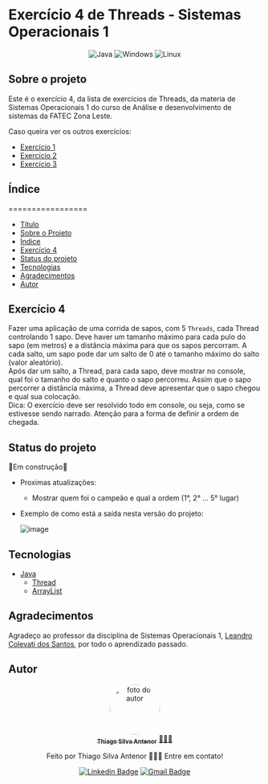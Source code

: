 # Exercício 4 de Threads - Sistemas Operacionais 1

<div align="center">
  
![Java](https://img.shields.io/badge/java-%23ED8B00.svg?style=for-the-badge&logo=openjdk&logoColor=white)
![Windows](https://img.shields.io/badge/Windows-000?style=for-the-badge&logo=windows&logoColor=2CA5E0)
![Linux](https://img.shields.io/badge/Linux-000?style=for-the-badge&logo=linux&logoColor=FCC624)

</div>

## Sobre o projeto
Este é o exercício 4, da lista de exercícios de Threads, da materia de Sistemas Operacionais 1 do curso de Análise e desenvolvimento de sistemas da FATEC Zona Leste.<br>

Caso queira ver os outros exercícios:
- [Exercício 1](https://github.com/thiagosilvaantenor/ThreadsExercicio-1-SO1)
- [Exercício 2](https://github.com/thiagosilvaantenor/ThreadsExercicio-2-SO1)
- [Exercício 3](https://github.com/thiagosilvaantenor/ThreadsExercicio-3-SO1)

## Índice
=================
<!--ts-->
* [Título](#exercício-4-de-threads---sistemas-operacionais-1)
* [Sobre o Projeto](#sobre-o-projeto)
* [Índice](#índice)
* [Exercício 4](#exercício-4)
* [Status do projeto](#status-do-projeto)
* [Tecnologias](#tecnologias)
* [Agradecimentos](#agradecimentos)
* [Autor](#autor)
<!--te-->

## Exercício 4
Fazer uma aplicação de uma corrida de sapos, com 5 `Threads`, cada Thread
controlando 1 sapo. Deve haver um tamanho máximo para cada pulo do sapo (em
metros) e a distância máxima para que os sapos percorram. A cada salto, um sapo pode
dar um salto de 0 até o tamanho máximo do salto (valor aleatório).<br>Após dar um salto, 
a Thread, para cada sapo, deve mostrar no console, qual foi o tamanho do salto e quanto
o sapo percorreu. Assim que o sapo percorrer a distância máxima, a Thread deve
apresentar que o sapo chegou e qual sua colocação.<br>
Dica: O exercício deve ser resolvido todo em console, ou seja, como se estivesse sendo
narrado. Atenção para a forma de definir a ordem de chegada.


## Status do projeto
🚧Em construção🚧

* Proximas atualizações:
  * Mostrar quem foi o campeão e qual a ordem (1°, 2° ... 5° lugar)
    
* Exemplo de como está a saída nesta versão do projeto:
  
    ![image](https://github.com/thiagosilvaantenor/ThreadExercicio-4-SO1/assets/99970279/e7c16abc-3dd6-4f17-875a-0a46ec2bef96)


## Tecnologias
- [Java](https://www.oracle.com/br/java/)
  - [Thread](https://docs.oracle.com/javase/8/docs/api/java/lang/Thread.html)
  - [ArrayList](https://docs.oracle.com/javase/8/docs/api/java/util/ArrayList.html)

## Agradecimentos
Agradeço ao professor da disciplina de Sistemas Operacionais 1, [Leandro Colevati dos Santos](https://www.leandrocolevati.com.br/index.jsp), por todo o aprendizado passado.

## Autor

<div align="center">
<a href="https://www.linkedin.com/in/thiago-antenor/">
<img style="border-radius: 50%;" src="https://avatars.githubusercontent.com/u/99970279?v=4" width="100px;" alt="foto do autor"/>
 <br />
 <sub><b>Thiago Silva Antenor</b></sub></a> <a href="https://www.linkedin.com/in/thiago-antenor/" title="Linkedin"> 🧑🏾‍💻</a>


Feito por Thiago Silva Antenor 👨🏾‍💻 Entre em contato!

[![Linkedin Badge](https://img.shields.io/badge/-Thiago-blue?style=flat-square&logo=Linkedin&logoColor=white&link=https://www.linkedin.com/in/thiago-antenor/)](https://www.linkedin.com/in/thiago-antenor/) 
[![Gmail Badge](https://img.shields.io/badge/-thiagoantenor31@gmail.com-c14438?style=flat-square&logo=Gmail&logoColor=white&link=mailto:thiagoantenor31.com)](mailto:thiagoantenor31.com)
</div>
